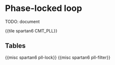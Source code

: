 # Phase-locked loop

TODO: document

{{tile spartan6 CMT_PLL}}

## Tables

{{misc spartan6 pll-lock}}
{{misc spartan6 pll-filter}}
